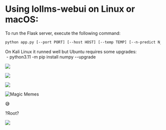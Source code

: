 # Using lollms-webui on Linux or macOS:

To run the Flask server, execute the following command:

```bash
python app.py [--port PORT] [--host HOST] [--temp TEMP] [--n-predict N_PREDICT] [--top-k TOP_K] [--top-p TOP_P] [--repeat-penalty REPEAT_PENALTY] [--repeat-last-n REPEAT_LAST_N] [--ctx-size CTX_SIZE]
```

On Kali Linux it runned well but Ubuntu requires some upgrades:  
 - python3.11 -m pip install numpy --upgrade



![](https://user-images.githubusercontent.com/9384127/229806717-1b260484-723f-4780-b69b-d19c7375a84e.png)

![](https://user-images.githubusercontent.com/9384127/229807131-623e9017-1536-473c-9e54-58d64f007991.png)

![](https://user-images.githubusercontent.com/9384127/229809099-3ef4d87f-18ce-4873-b43b-e6f9d7accb50.png)

![Magic Memes](https://www.memesmonkey.com/images/memesmonkey/77/771330e9f7a2a22e7b412187a657045c.jpeg)

😅

?Root?

![](https://user-images.githubusercontent.com/9384127/230199605-ab29926d-07dc-4d4d-9fd9-c51f9e117dfb.jpeg)